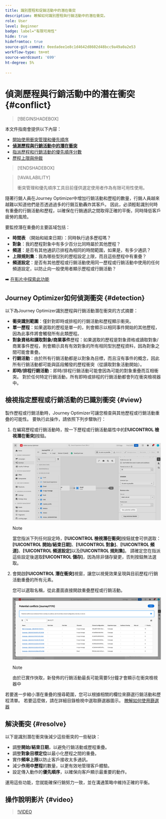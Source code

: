 ```yaml
---
title: 識別歷程和促銷活動中的潛在衝突
description: 瞭解如何識別歷程與行銷活動中的潛在衝突。
role: User
level: Beginner
badge: label="有限可用性"
hide: true
hidefromtoc: true
source-git-commit: 0eedadee1e8c1d4642d8602d48bcc9a49a0a2e53
workflow-type: tm+mt
source-wordcount: '699'
ht-degree: 5%

---
```



# 偵測歷程與行銷活動中的潛在衝突 {#conflict}

>[!BEGINSHADEBOX]

本文件指南會提供以下內容：

* [開始使用衝突管理和優先順序](gs-conflict-prioritization.md)
* **[偵測歷程與行銷活動中的潛在衝突](conflicts.md)**
* [指派歷程和行銷活動的優先順序分數](priority-scores.md)
* [歷程上限與仲裁](journey-capping.md)

>[!ENDSHADEBOX]

>[!AVAILABILITY]
>
>衝突管理和優先順序工具目前僅供選定使用者作為有限可用性使用。

隨著行銷人員在Journey Optimizer中增加行銷活動和歷程的數量，行銷人員越來越難以知道他們是否透過過多的行銷互動轟炸其客戶。 因此，必須輕鬆識別何時有重疊的行銷活動和歷程，以確保在行銷通訊之間取得正確的平衡，同時降低客戶疲勞的風險。

要監控潛在重疊的主要區域包括：

* **時間表** （開始和結束日期）：同時執行過多歷程嗎？
* **對象**：我的歷程對象中有多少百分比同時屬於其他歷程？
* **頻道**：是否有其他通訊已排程為相同的時間範圍，如果是，有多少通訊？
* **上限規則集**：我為哪些型別的歷程設定上限，而且這些歷程中有重疊？
* **頻道設定**：是否有其他歷程或行銷活動使用同一歷程或行銷活動中使用的任何頻道設定，以防止向一般使用者顯示歷程或行銷活動？

➡️ [在影片中探索此功能](#video)

## Journey Optimizer如何偵測衝突 {#detection}

以下為Journey Optimizer識別歷程與行銷活動潛在衝突的方式摘要：

* **衝突識別範圍**：僅針對即時或排程的行銷活動和歷程顯示衝突。
* **單一歷程**：如果選取的歷程是單一的，則會顯示以相同事件開始的其他歷程，因為此事件將會觸發所有此類歷程。
* **對象資格和讀取對象/商業事件**&#x200B;歷程：如果選取的歷程是對象資格或讀取對象/商業事件歷程，則會顯示具有有效對象的所有相同型別歷程資料，因為對象之間可能會重疊。
* **行銷活動**：由於所有行銷活動都是以對象為目標，而且沒有事件的概念，因此所有行銷活動都可能與區段觸發的歷程衝突（從讀取對象活動開始）。
* **即時/排程行銷活動**：即時/排程行銷活動可能會因為可能的對象重疊而互相衝突。 對於任何特定行銷活動，所有即時或排程的行銷活動都會列在衝突檢視器中。

## 檢視指定歷程或行銷活動的已識別衝突 {#view}

製作歷程或行銷活動時，Journey Optimizer可讓您檢查與其他歷程或行銷活動重疊的可能性。 要執行此操作，請依照下列步驟執行：

1. 在編寫歷程或行銷活動時，按一下歷程或行銷活動屬性中的&#x200B;**[!UICONTROL 檢視潛在衝突]**&#x200B;按鈕。

   ![](assets/view-conflicts.png)

   >[!NOTE]
   >
   >當您指派下列任何設定時，**[!UICONTROL 檢視潛在衝突]**&#x200B;按鈕就會可供選取： **[!UICONTROL 開始/結束日期]**、**[!UICONTROL 對象]**、**[!UICONTROL 頻道]**、**[!UICONTROL 頻道設定]**&#x200B;以及&#x200B;**[!UICONTROL 規則集]**。 請確定您在指派這些設定後選取&#x200B;**[!UICONTROL 儲存]**，因為除非儲存變更，否則按鈕無法選取。

1. 會開啟&#x200B;**[!UICONTROL 潛在衝突]**&#x200B;視窗，讓您以視覺效果呈現與目前歷程/行銷活動重疊的所有元素。

   您可以選取名稱，從此畫面直接開啟重疊歷程或行銷活動。

   ![](assets/potential-conflicts.png)

   >[!NOTE]
   >
   >由於已實作快取，新發佈的行銷活動最長可能需要5分鐘才會顯示在衝突檢視器中

若要進一步縮小潛在重疊的搜尋範圍，您可以根據相關的欄位來篩選行銷活動和歷程清單。 若要這麼做，請在詳細目錄檢視中選取篩選器圖示。 [瞭解如何使用篩選器](../start/search-filter-categorize.md#filter-lists)

## 解決衝突 {#resolve}

以下是識別潛在衝突後減少這些衝突的一些秘訣：

* 調整&#x200B;**開始/結束日期**，以避免行銷活動或歷程重疊。
* 調整&#x200B;**對象目標定位**&#x200B;以最小化歷程之間的重疊。
* 實作&#x200B;**頻率上限**&#x200B;以防止客戶接收太多通訊。
* 減少&#x200B;**作用中歷程**&#x200B;的數量，以更有效地管理客戶體驗。
* 設定傳入動作的&#x200B;**優先順序**，以確保向客戶顯示最重要的動作。

運用這些功能，您就能確保行銷努力一致，並在溝通策略中維持正確的平衡。

## 操作說明影片 {#video}

>[!VIDEO](https://video.tv.adobe.com/v/3435528?quality=12)
